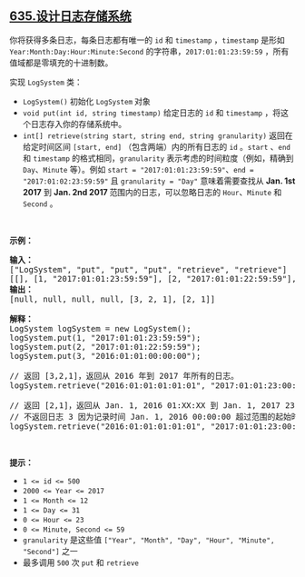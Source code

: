## [635.设计日志存储系统](https://leetcode.cn/problems/design-log-storage-system/)
<p>你将获得多条日志，每条日志都有唯一的 <code>id</code> 和 <code>timestamp</code> ，<code>timestamp</code> 是形如 <code>Year:Month:Day:Hour:Minute:Second</code> 的字符串，<code>2017:01:01:23:59:59</code> ，所有值域都是零填充的十进制数。</p>

<p>实现 <code>LogSystem</code> 类：</p>

<ul>
	<li><code>LogSystem()</code> 初始化 <code>LogSystem</code><b> </b>对象</li>
	<li><code>void put(int id, string timestamp)</code> 给定日志的 <code>id</code> 和 <code>timestamp</code> ，将这个日志存入你的存储系统中。</li>
	<li><code>int[] retrieve(string start, string end, string granularity)</code> 返回在给定时间区间 <code>[start, end]</code> （包含两端）内的所有日志的 <code>id</code> 。<code>start</code> 、<code>end</code> 和 <code>timestamp</code> 的格式相同，<code>granularity</code> 表示考虑的时间粒度（例如，精确到 <code>Day</code>、<code>Minute</code> 等）。例如 <code>start = "2017:01:01:23:59:59"</code>、<code>end = "2017:01:02:23:59:59"</code> 且 <code>granularity = "Day"</code> 意味着需要查找从 <strong>Jan. 1st 2017</strong> 到 <strong>Jan. 2nd 2017 </strong>范围内的日志，可以忽略日志的 <code>Hour</code>、<code>Minute</code> 和 <code>Second</code> 。</li>
</ul>
 

<p><strong>示例：</strong></p>

<pre>
<strong>输入：</strong>
["LogSystem", "put", "put", "put", "retrieve", "retrieve"]
[[], [1, "2017:01:01:23:59:59"], [2, "2017:01:01:22:59:59"], [3, "2016:01:01:00:00:00"], ["2016:01:01:01:01:01", "2017:01:01:23:00:00", "Year"], ["2016:01:01:01:01:01", "2017:01:01:23:00:00", "Hour"]]
<strong>输出：</strong>
[null, null, null, null, [3, 2, 1], [2, 1]]

<strong>解释：</strong>
LogSystem logSystem = new LogSystem();
logSystem.put(1, "2017:01:01:23:59:59");
logSystem.put(2, "2017:01:01:22:59:59");
logSystem.put(3, "2016:01:01:00:00:00");

// 返回 [3,2,1]，返回从 2016 年到 2017 年所有的日志。
logSystem.retrieve("2016:01:01:01:01:01", "2017:01:01:23:00:00", "Year");

// 返回 [2,1]，返回从 Jan. 1, 2016 01:XX:XX 到 Jan. 1, 2017 23:XX:XX 之间的所有日志
// 不返回日志 3 因为记录时间 Jan. 1, 2016 00:00:00 超过范围的起始时间
logSystem.retrieve("2016:01:01:01:01:01", "2017:01:01:23:00:00", "Hour");
</pre>

<p> </p>

<p><strong>提示：</strong></p>

<ul>
	<li><code>1 <= id <= 500</code></li>
	<li><code>2000 <= Year <= 2017</code></li>
	<li><code>1 <= Month <= 12</code></li>
	<li><code>1 <= Day <= 31</code></li>
	<li><code>0 <= Hour <= 23</code></li>
	<li><code>0 <= Minute, Second <= 59</code></li>
	<li><code>granularity</code> 是这些值 <code>["Year", "Month", "Day", "Hour", "Minute", "Second"]</code> 之一</li>
	<li>最多调用 <code>500</code> 次 <code>put</code> 和 <code>retrieve</code></li>
</ul>
